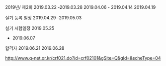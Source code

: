 
2019년/
제2회	2019.03.22
-2019.03.28	2019.04.06 - 2019.04.14	2019.04.19	

실기 등록 일정
2019.04.29
-2019.05.03	

실기 시험일정
2019.05.25
- 2019.06.07	


합격자
2019.06.21
2019.06.28

http://www.q-net.or.kr/crf021.do?id=crf02101&gSite=Q&gId=&scheType=04